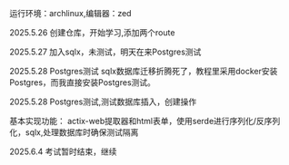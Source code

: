 运行环境：archlinux,编辑器：zed

2025.5.26 创建仓库，开始学习,添加两个route

2025.5.27 加入sqlx，未测试，明天在来Postgres测试

2025.5.28 Postgres测试 sqlx数据库迁移折腾死了，教程里采用docker安装Postgres，而我直接安装Postgres测试。

2025.5.28 Postgres测试,测试数据库插入，创建操作

基本实现功能： actix-web提取器和html表单，使用serde进行序列化/反序列化，sqlx,处理数据库时确保测试隔离

2025.6.4 考试暂时结束，继续
